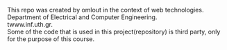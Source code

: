 This repo was created by omlout in the context of web technologies. Department of Electrical and Computer Engineering. <br />
twww.inf.uth.gr. <br />
Some of the code that is used in this project(repository) is third party, only for the purpose of this course.


